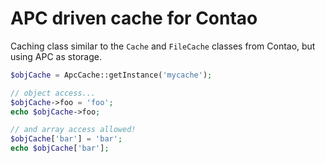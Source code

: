APC driven cache for Contao
===========================

Caching class similar to the `Cache` and `FileCache` classes from Contao, but using APC as storage.

```php
$objCache = ApcCache::getInstance('mycache');

// object access...
$objCache->foo = 'foo';
echo $objCache->foo;

// and array access allowed!
$objCache['bar'] = 'bar';
echo $objCache['bar'];
```
